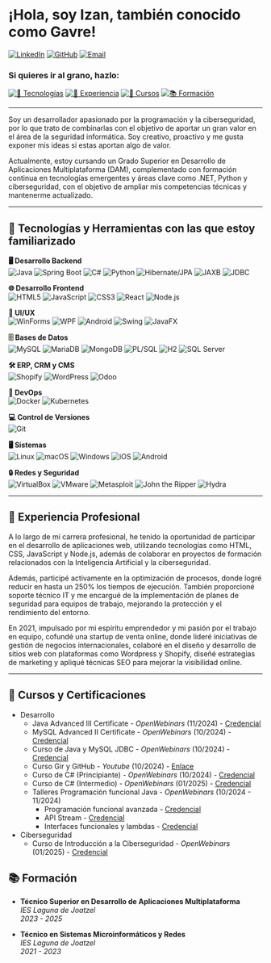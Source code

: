 # ¡Hola, soy Izan, también conocido como Gavre!
[![LinkedIn](https://img.shields.io/badge/LinkedIn-0077B5?style=flat&logo=linkedin&logoColor=white&labelColor=0077B5)](https://www.linkedin.com/in/gdfizan/)
[![GitHub](https://img.shields.io/badge/GitHub-100000?style=flat&logo=github&logoColor=white&labelColor=100000)](https://github.com/g4vr3)
[![Email](https://img.shields.io/badge/Email-D14836?style=flat&logo=gmail&logoColor=white&labelColor=D14836)](mailto:gdfizan@gmail.com)

### Si quieres ir al grano, hazlo:
[![🚀 Tecnologías](https://img.shields.io/badge/Tecnologías%20y%20Herramientas-%F0%9F%9A%80-blue)](#-tecnologías-y-herramientas-con-las-que-estoy-familiarizado)
[![💼 Experiencia](https://img.shields.io/badge/Experiencia%20Profesional-%F0%9F%92%BC-green)](#-experiencia-profesional)
[![📜 Cursos](https://img.shields.io/badge/Cursos%20y%20Certificaciones-%F0%9F%93%9C-yellow)](#-cursos-y-certificaciones)
[![📚 Formación](https://img.shields.io/badge/Formación-%F0%9F%93%9A-red)](#-formación)  

  
---

Soy un desarrollador apasionado por la programación y la ciberseguridad, por lo que trato de combinarlas con el objetivo de aportar un gran valor en el área de la seguridad informática. Soy creativo, proactivo y me gusta exponer mis ideas si estas aportan algo de valor. 

Actualmente, estoy cursando un Grado Superior en Desarrollo de Aplicaciones Multiplataforma (DAM), complementado con formación continua en tecnologías emergentes y áreas clave como .NET, Python y ciberseguridad, con el objetivo de ampliar mis competencias técnicas y mantenerme actualizado.

---

## 🚀 Tecnologías y Herramientas con las que estoy familiarizado

**🖥️ Desarrollo Backend**  
![Java](https://img.shields.io/badge/java-%23ED8B00.svg?style=flat&logo=openjdk&logoColor=white) ![Spring Boot](https://img.shields.io/badge/Spring_Boot-6DB33F?style=flat&logo=spring-boot&logoColor=white) ![C#](https://img.shields.io/badge/C%23-68217A?style=flat&logo=dotnet&logoColor=white) ![Python](https://img.shields.io/badge/Python-3776AB?style=flat&logo=python&logoColor=white) ![Hibernate/JPA](https://img.shields.io/badge/Hibernate-JPA-59666C?style=flat&logo=hibernate&labelColor=003545&logoColor=white) ![JAXB](https://img.shields.io/badge/JAXB-003A56?style=flat&logo=java&logoColor=white) ![JDBC](https://img.shields.io/badge/JDBC-007396?style=flat&logo=java&logoColor=white)

**🌐 Desarrollo Frontend**  
![HTML5](https://img.shields.io/badge/HTML5-E34F26?style=flat&logo=html5&logoColor=white) ![JavaScript](https://img.shields.io/badge/JavaScript-323330?style=flat&logo=javascript&logoColor=F7DF1E) ![CSS3](https://img.shields.io/badge/CSS3-1572B6?style=flat&logo=css3&logoColor=white) ![React](https://img.shields.io/badge/React-20232A?style=flat&logo=react&logoColor=61DAFB) ![Node.js](https://img.shields.io/badge/Node.js-339933?style=flat&logo=nodedotjs&logoColor=white)

**📱 UI/UX**  
![WinForms](https://img.shields.io/badge/WinForms-512BD4?style=flat&logo=dotnet&logoColor=white) ![WPF](https://img.shields.io/badge/WPF-0C54C2?style=flat&logo=.net&labelColor=512BD4&logoColor=white) ![Android](https://img.shields.io/badge/Android-3DDC84?style=flat&logo=android&logoColor=white) ![Swing](https://img.shields.io/badge/Swing-8B1A1A?style=flat&logo=java&logoColor=white) ![JavaFX](https://img.shields.io/badge/JavaFX-25B8A1?style=flat&logo=java&logoColor=white)

**🗄️ Bases de Datos**  
![MySQL](https://img.shields.io/badge/MySQL-005C84?style=flat&logo=mysql&logoColor=white) ![MariaDB](https://img.shields.io/badge/MariaDB-003545?style=flat&logo=mariadb&logoColor=white) ![MongoDB](https://img.shields.io/badge/MongoDB-47A248?style=flat&logo=mongodb&logoColor=white) ![PL/SQL](https://img.shields.io/badge/PL/SQL-F80000?style=flat&logo=Oracle&logoColor=white) ![H2](https://img.shields.io/badge/H2-5D9B5D?style=flat&logo=java&logoColor=white) ![SQL Server](https://img.shields.io/badge/SQL_Server-CC2927?style=flat&logo=windows&logoColor=white)

**🛠️ ERP, CRM y CMS**  
![Shopify](https://img.shields.io/badge/Shopify-96BF48?style=flat&logo=shopify&logoColor=white) ![WordPress](https://img.shields.io/badge/WordPress-21759B?style=flat&logo=wordpress&logoColor=white) ![Odoo](https://img.shields.io/badge/Odoo-512BD4?style=flat&logo=odoo&logoColor=white)

**🚀 DevOps**  
![Docker](https://img.shields.io/badge/Docker-2496ED?style=flat&logo=docker&logoColor=white) ![Kubernetes](https://img.shields.io/badge/Kubernetes-326CE5?style=flat&logo=kubernetes&logoColor=white)

**💻 Control de Versiones**  
![Git](https://img.shields.io/badge/Git-F05032?style=flat&logo=git&logoColor=white)

**🖥️ Sistemas**  
![Linux](https://img.shields.io/badge/Linux-FCC624?style=flat&logo=linux&logoColor=white) ![macOS](https://img.shields.io/badge/macOS-000000?style=flat&logo=apple&logoColor=white) ![Windows](https://img.shields.io/badge/Windows-00A4EF?style=flat&logo=windows&logoColor=white) ![iOS](https://img.shields.io/badge/iOS-000000?style=flat&logo=apple&logoColor=white) ![Android](https://img.shields.io/badge/Android-3DDC84?style=flat&logo=android&logoColor=white)

**🔒 Redes y Seguridad**  
![VirtualBox](https://img.shields.io/badge/VirtualBox-183A61?style=flat&logo=virtualbox&logoColor=white) ![VMware](https://img.shields.io/badge/VMware-607078?style=flat&logo=vmware&logoColor=white) ![Metasploit](https://img.shields.io/badge/Metasploit-EE3B3B?style=flat&logo=metasploit&logoColor=white) ![John the Ripper](https://img.shields.io/badge/John_the_Ripper-EE3B3B?style=flat&logo=security&logoColor=white) ![Hydra](https://img.shields.io/badge/Hydra-00979D?style=flat&logo=security&logoColor=white)

---

## 💼 Experiencia Profesional

A lo largo de mi carrera profesional, he tenido la oportunidad de participar en el desarrollo de aplicaciones web, utilizando tecnologías como HTML, CSS, JavaScript y Node.js, además de colaborar en proyectos de formación relacionados con la Inteligencia Artificial y la ciberseguridad.

Además, participé activamente en la optimización de procesos, donde logré reducir en hasta un 250% los tiempos de ejecución. 
También proporcioné soporte técnico IT y me encargué de la implementación de planes de seguridad para equipos de trabajo, mejorando la protección y el rendimiento del entorno. 

En 2021, impulsado por mi espíritu emprendedor y mi pasión por el trabajo en equipo, cofundé una startup de venta online, donde lideré iniciativas de gestión de negocios internacionales, colaboré en el diseño y desarrollo de sitios web con plataformas como Wordpress y Shopify, diseñé estrategias de marketing y apliqué técnicas SEO para mejorar la visibilidad online.

---

## 📜 Cursos y Certificaciones 
- Desarrollo
  - Java Advanced III Certificate - _OpenWebinars_ (11/2024) - [Credencial](https://openwebinars.net/cert/WkC3)
  - MySQL Advanced II Certificate - _OpenWebinars_ (10/2024) - [Credencial](https://openwebinars.net/cert/Ctww)
  - Curso de Java y MySQL JDBC - _OpenWebinars_ (10/2024) - [Credencial](https://openwebinars.net/cert/1K1h)
  - Curso Gir y GitHub - _Youtube_ (10/2024) - [Enlace](https://www.youtube.com/watch?v=niPExbK8lSw&ab_channel=midulive)
  - Curso de C# (Principiante) - _OpenWebinars_ (10/2024) - [Credencial](https://openwebinars.net/cert/sgnJ)
  - Curso de C# (Intermedio) - _OpenWebinars_ (01/2025) - [Credencial](https://openwebinars.net/cert/BdBS)
  - Talleres Programación funcional Java - _OpenWebinars_ (10/2024 - 11/2024)
    - Programación funcional avanzada - [Credencial](https://openwebinars.net/cert/NaBn)
    - API Stream - [Credencial](https://openwebinars.net/cert/XxC6)
    - Interfaces funcionales y lambdas - [Credencial](https://openwebinars.net/cert/7xBd)
- Ciberseguridad
  - Curso de Introducción a la Ciberseguridad - _OpenWebinars_ (01/2025) - [Credencial](https://openwebinars.net/cert/sg0C)

## 📚 Formación

- **Técnico Superior en Desarrollo de Aplicaciones Multiplataforma**  
  _IES Laguna de Joatzel_  
  _2023 - 2025_

- **Técnico en Sistemas Microinformáticos y Redes**  
  _IES Laguna de Joatzel_  
  _2021 - 2023_











